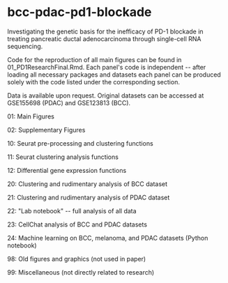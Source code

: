 # bcc-pdac-pd1-blockade
Investigating the genetic basis for the inefficacy of PD-1 blockade in treating pancreatic ductal adenocarcinoma through single-cell RNA sequencing.


Code for the reproduction of all main figures can be found in 01_PD1ResearchFinal.Rmd. Each panel's code is independent -- after loading all necessary packages and datasets each panel can be produced solely with the code listed under the corresponding section. 

Data is available upon request. Original datasets can be accessed at GSE155698 (PDAC) and GSE123813 (BCC).

01: Main Figures 

02: Supplementary Figures


10: Seurat pre-processing and clustering functions

11: Seurat clustering analysis functions

12: Differential gene expression functions


20: Clustering and rudimentary analysis of BCC dataset

21: Clustering and rudimentary analysis of PDAC dataset

22: "Lab notebook" -- full analysis of all data

23: CellChat analysis of BCC and PDAC datasets

24: Machine learning on BCC, melanoma, and PDAC datasets (Python notebook)


98: Old figures and graphics (not used in paper)

99: Miscellaneous (not directly related to research)
